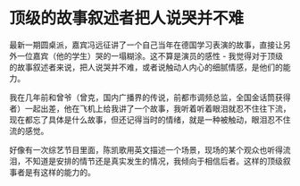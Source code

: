 # 顶级的故事叙述者把人说哭并不难

最新一期圆桌派，嘉宾冯远征讲了一个自己当年在德国学习表演的故事，直接让另外一位嘉宾（他的学生）哭的一塌糊涂。这不算是演员的感性 - 我觉得对于顶级的故事叙述者来说，把人说哭并不难，或者说触动人内心的细腻情感，是他们的能力。

我在几年前和曾爷（曾克，国内广播界的传说，前都市调频总监，全国金话筒获得者）一起出差，他在飞机上给我讲了一个故事，我听着听着眼泪就忍不住往下流，现在都忘了具体是什么故事，但还记得当时的情绪，就是一种被触动，眼泪忍不住流的感觉。

好像有一次综艺节目里面，陈凯歌用英文描述一个场景，现场的某个观众也听得流泪，不知道是安排的情节还是真实发生的情况，我倾向于相信后者。这样的顶级叙事者是有这样的能力的。